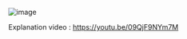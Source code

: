 ![image](https://github.com/user-attachments/assets/55d31de3-b6dd-41d1-ad53-c4c46555f823)

Explanation video : https://youtu.be/09QjF9NYm7M
